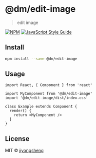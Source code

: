 # @dm/edit-image

> edit image

[![NPM](https://img.shields.io/npm/v/@dm/edit-image.svg)](https://www.npmjs.com/package/@dm/edit-image) [![JavaScript Style Guide](https://img.shields.io/badge/code_style-standard-brightgreen.svg)](https://standardjs.com)

## Install

```bash
npm install --save @dm/edit-image
```

## Usage

```tsx
import React, { Component } from 'react'

import MyComponent from '@dm/edit-image'
import '@dm/edit-image/dist/index.css'

class Example extends Component {
  render() {
    return <MyComponent />
  }
}
```

## License

MIT © [jiyongsheng](https://github.com/jiyongsheng)

